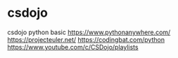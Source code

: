 # csdojo
csdojo python basic
https://www.pythonanywhere.com/
https://projecteuler.net/
https://codingbat.com/python
https://www.youtube.com/c/CSDojo/playlists
